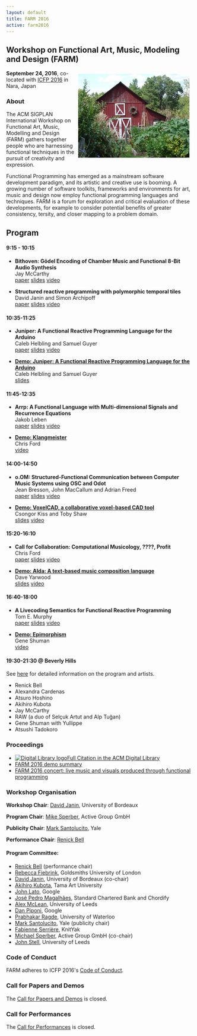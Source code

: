 ```yaml
---
layout: default
title: FARM 2016
active: farm2016
---
```


## Workshop on Functional Art, Music, Modeling and Design (FARM)

<img src="/files/farm-lambda-small.jpg" style="float: right; margin: 10px;" />

**September 24, 2016**, co-located with
[ICFP 2016](http://conf.researchr.org/home/icfp-2016) in Nara, Japan

### About

The ACM SIGPLAN International Workshop on Functional Art, Music,
Modelling and Design (FARM) gathers together people who are harnessing
functional techniques in the pursuit of creativity and expression.

Functional Programming has emerged as a mainstream software
development paradigm, and its artistic and creative use is booming. A
growing number of software toolkits, frameworks and environments for
art, music and design now employ functional programming languages and
techniques. FARM is a forum for exploration and critical evaluation of
these developments, for example to consider potential benefits of
greater consistency, tersity, and closer mapping to a problem domain.

## Program ##

#### 9:15 - 10:15

* **Bithoven: Gödel Encoding of Chamber Music and Functional 8-Bit Audio Synthesis**<br/>
  Jay McCarthy<br/>
  <a class="DLtitleLink" href="http://dl.acm.org/authorize?N19403" title="Get the Full Text from the ACM Digital Library">paper</a>
  <a href="mccarthy-slides.pdf">slides</a>
  <a href="https://www.youtube.com/watch?v=5ejwk6p78Yo&list=PLnqUlCo055hXFRlP41zDPDQu3CYcD-OBY">video</a>

* **Structured reactive programming with polymorphic temporal tiles**<br/>
  David Janin and Simon Archipoff<br/>
  <a class="DLtitleLink" href="http://dl.acm.org/authorize?N19416" title="Get the Full Text from the ACM Digital Library">paper</a>
  <a href="janin-slides.pdf">slides</a>
  <a href="https://www.youtube.com/watch?v=t5GQJ-XERVY&index=2&list=PLnqUlCo055hXFRlP41zDPDQu3CYcD-OBY">video</a>

#### 10:35-11:25

* **Juniper: A Functional Reactive Programming Language for the Arduino**<br/>
  Caleb Helbling and Samuel Guyer<br/>
  <a class="DLtitleLink" href="http://dl.acm.org/authorize?N19404" title="Get the Full Text from the ACM Digital Library">paper</a>
  <a href="helbling-slides.pdf">slides</a>
  <a href="https://www.youtube.com/watch?v=3HwhCBqPH2E&index=3&list=PLnqUlCo055hXFRlP41zDPDQu3CYcD-OBY">video</a>

* [**Demo: Juniper: A Functional Reactive Programming Language for the Arduino**](juniper.html)<br/>Caleb Helbling and Samuel Guyer<br/>
  <a href="helbling-demo-slides.pdf">slides</a>

#### 11:45-12:35

* **Arrp: A Functional Language with Multi-dimensional Signals and Recurrence Equations**<br/>
  Jakob Leben<br/>
  <a class="DLtitleLink" href="http://dl.acm.org/authorize?N19415" title="Get the Full Text from the ACM Digital Library">paper</a>
  <a href="leben-slides.pdf">slides</a>
  <a href="https://www.youtube.com/watch?v=OkjC7Nxc2ho&list=PLnqUlCo055hXFRlP41zDPDQu3CYcD-OBY&index=4">video</a>

* [**Demo: Klangmeister**](klangmeister.html)<br/>Chris Ford
  <br/>
  <a href="https://www.youtube.com/watch?v=3zz1tLwQ7qE&list=PLnqUlCo055hXFRlP41zDPDQu3CYcD-OBY&index=5">video</a>

#### 14:00-14:50

* **o.OM: Structured-Functional Communication between Computer Music Systems using OSC and Odot**<br/>
  Jean Bresson, John MacCallum and Adrian Freed<br/>
  <a class="DLtitleLink" href="http://dl.acm.org/authorize?N19417" title="Get the Full Text from the ACM Digital Library">paper</a>
  <a href="bresson-slides.pdf">slides</a>
  <a href="https://www.youtube.com/watch?v=4Z2I73mbPo8&index=6&list=PLnqUlCo055hXFRlP41zDPDQu3CYcD-OBY">video</a>

* [**Demo: VoxelCAD, a collaborative voxel-based CAD tool**](voxelcad.html)<br/>Csongor Kiss and Toby Shaw
  <br/>
  <a href="kiss-shaw-slides.pdf">slides</a>
  <a href="https://www.youtube.com/watch?v=JaTb7yyIAZI&list=PLnqUlCo055hXFRlP41zDPDQu3CYcD-OBY&index=7">video</a>

#### 15:20-16:10

* **Call for Collaboration: Computational Musicology, ????, Profit**<br/>
  Chris Ford<br/>
  <a class="DLtitleLink" href="http://dl.acm.org/authorize?N19419" title="Get the Full Text from the ACM Digital Library">paper</a>
  <a href="http://ctford.github.io/kolmogorov-music/">slides</a>
  <a href="https://www.youtube.com/watch?v=iRTlB4hqaIA&index=8&list=PLnqUlCo055hXFRlP41zDPDQu3CYcD-OBY">video</a>

* [**Demo: Alda: A text-based music composition language**](alda.html)<br/>Dave Yarwood
  <br/>
  <a href="yarwood-slides.pdf">slides</a>
  <a href="https://www.youtube.com/watch?v=c5pCFtwO4j8&index=9&list=PLnqUlCo055hXFRlP41zDPDQu3CYcD-OBY">video</a>

#### 16:40-18:00

* **A Livecoding Semantics for Functional Reactive Programming**<br/>
  Tom E. Murphy<br/>
  <a class="DLtitleLink" href="http://dl.acm.org/authorize?N19418" title="Get the Full Text from the ACM Digital Library">paper</a>
  <a href="murphy-slides/farm_talk.html">slides</a>
  <a href="https://www.youtube.com/watch?v=CbKFbm4Yajk&list=PLnqUlCo055hXFRlP41zDPDQu3CYcD-OBY&index=10">video</a>

* [**Demo: Epimorphism**](epimorphism.html)<br/>Gene Shuman
  <br/>
  <a href="https://www.youtube.com/watch?v=N5s4gUufRG0&index=11&list=PLnqUlCo055hXFRlP41zDPDQu3CYcD-OBY">video</a>

#### 19:30-21:30 @ Beverly Hills

See [here](performance) for detailed information on the program and artists.

* Renick Bell
* Alexandra Cardenas
* Atsuro Hoshino
* Akihiro Kubota
* Jay McCarthy
* RAW (a duo of Selçuk Artut and Alp Tuğan)
* Gene Shuman with Yullippe
* Atsushi Tadokoro

### Proceedings

* <a class="DLcitLink" href="http://dl.acm.org/citation.cfm?id=2975980" title="Go to the ACM Digital Library for additional information about this proceeding"><img class="DLlogo" src="http://dl.acm.org/img/dllogo.png" alt="Digital Library logo" height="30" width="30">Full Citation in the ACM Digital Library</a>
* <a class="DLtitleLink" href="http://dl.acm.org/authorize?N19410" title="Get the Full Text from the ACM Digital Library">FARM 2016 demo summary</a>
* <a class="DLtitleLink" href="http://dl.acm.org/authorize?N19411" title="Get the Full Text from the ACM Digital Library">FARM 2016 concert: live music and visuals produced through functional programming</a>

### Workshop Organisation

**Workshop Chair**: [David Janin](http://www.labri.fr/perso/janin/), University of Bordeaux

**Program Chair**: [Mike Sperber](http://deinprogramm.de/sperber/),
  Active Group GmbH

**Publicity Chair**: [Mark Santolucito](http://marksantolucito.com/), Yale

**Performance Chair**: [Renick Bell](http://www.renickbell.net/)

#### Program Committee:

* [Renick Bell](http://www.renickbell.net/) (performance chair)
* [Rebecca Fiebrink](http://www.doc.gold.ac.uk/~mas01rf/Rebecca_Fiebrink_Goldsmiths/welcome.html),
 Goldsmiths University of London
* [David Janin](http://www.labri.fr/perso/janin/), University of
  Bordeaux (co-chair)
* [Akihiro Kubota](http://faculty.tamabi.ac.jp/html/en/23.html), Tama Art University
* [John Lato](http://johnlato.blogspot.de/), Google
* [José Pedro Magalhães](http://dreixel.net/), Standard Chartered Bank
  and Chordify
* [Alex McLean](http://yaxu.org/), University of Leeds
* [Dan Piponi](https://plus.google.com/+DanPiponi), Google
* [Prabhakar Ragde](https://cs.uwaterloo.ca/~plragde/), University of Waterloo
* [Mark Santolucito](http://marksantolucito.com/), Yale (publicity
  chair)
* [Fabienne Serrière](http://fabienne.us/), KnitYak  
* [Michael Sperber](http://www.deinprogramm.de/sperber/), Active Group
GmbH (co-chair)
* [John Stell](http://www.comp.leeds.ac.uk/jgs/), University of Leeds

### Code of Conduct

FARM adheres to ICFP 2016's
[Code of Conduct](http://conf.researchr.org/attending/icfp-2016/code-of-conduct).

### Call for Papers and Demos

The [Call for Papers and Demos](cfp.html) is closed.

### Call for Performances

The [Call for Performances](call-for-performances.html) is closed.
